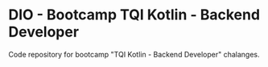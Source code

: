 # DIO - Bootcamp TQI Kotlin - Backend Developer
Code repository for bootcamp "TQI Kotlin - Backend Developer" chalanges.
